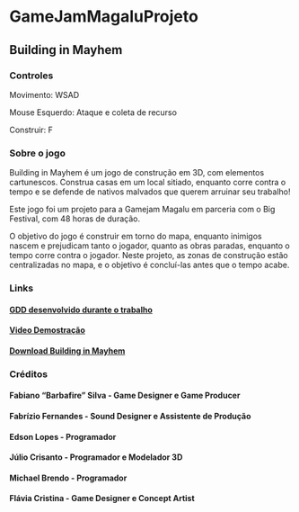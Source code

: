 # GameJamMagaluProjeto

## Building in Mayhem

### Controles

Movimento: WSAD

Mouse Esquerdo: Ataque e coleta de recurso

Construir: F

### Sobre o jogo

Building in Mayhem é um jogo de construção em 3D, com elementos cartunescos. Construa casas em um local sitiado, enquanto corre contra o tempo e se defende de nativos malvados que querem arruinar seu trabalho!

Este jogo foi um projeto para a Gamejam Magalu em parceria com o Big Festival, com 48 horas de duração.

O objetivo do jogo é construir em torno do mapa, enquanto inimigos nascem e prejudicam tanto o jogador, quanto as obras paradas, enquanto o tempo corre contra o jogador. Neste projeto, as zonas de construção estão centralizadas no mapa, e o objetivo é concluí-las antes que o tempo acabe.

### Links

#### [GDD desenvolvido durante o trabalho](https://docs.google.com/document/d/14crcaL4PfAQbJG3YuG9sbtUb2f7nE-muobrSScw8yZE/edit)


#### [Video Demostração](https://www.youtube.com/watch?v=84z-pkAJ7Sc)

#### [Download Building in Mayhem](https://fabiano-silva-barbafire.itch.io/building-in-mayhem)

### Créditos

#### Fabiano “Barbafire” Silva - Game Designer e Game Producer

#### Fabrízio Fernandes - Sound Designer e Assistente de Produção 

#### Edson Lopes - Programador 

#### Júlio Crisanto - Programador e Modelador 3D 

#### Michael Brendo - Programador 

#### Flávia Cristina - Game Designer e Concept Artist
